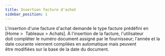 ```yaml
---
title: Insertion facture d'achat
sidebar_position: 1
---
```


L'insertion d'une facture d'achat demande le type facture prédéfini en [Home  >  Tableaux > Achats]. À l'insertion de la facture, l'utilisateur doit compléter le numéro document assigné par le fournisseur; l'année et la date courante viennent compilées en automatique mais peuvent être modifiées sur la base de la date du document.






